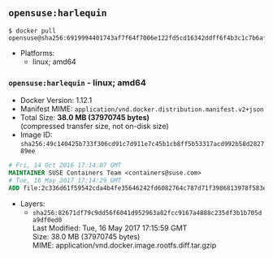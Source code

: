 ## `opensuse:harlequin`

```console
$ docker pull opensuse@sha256:6919994401743af7f64f7006e122fd5cd16342ddff6f4b3c1c7b6af9d00e0de9
```

-	Platforms:
	-	linux; amd64

### `opensuse:harlequin` - linux; amd64

-	Docker Version: 1.12.1
-	Manifest MIME: `application/vnd.docker.distribution.manifest.v2+json`
-	Total Size: **38.0 MB (37970745 bytes)**  
	(compressed transfer size, not on-disk size)
-	Image ID: `sha256:49c140425b733f306cd91c7d911e7c45b1cb8ff5b53317acd992b58d282789ee`

```dockerfile
# Fri, 14 Oct 2016 17:14:07 GMT
MAINTAINER SUSE Containers Team <containers@suse.com>
# Tue, 16 May 2017 17:14:29 GMT
ADD file:2c336d61f59542cda4b4fe35646242fd6082764c787d71f3986813978f583ef9 in / 
```

-	Layers:
	-	`sha256:82671df79c9dd56f6041d952963a82fcc9167a4888c235df3b1b705da9df0ed0`  
		Last Modified: Tue, 16 May 2017 17:15:59 GMT  
		Size: 38.0 MB (37970745 bytes)  
		MIME: application/vnd.docker.image.rootfs.diff.tar.gzip
